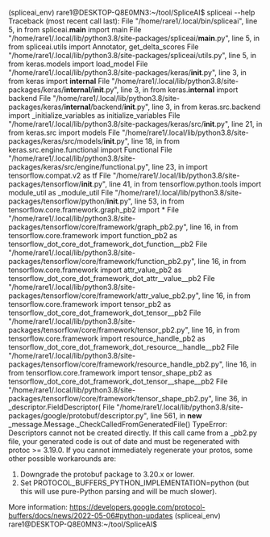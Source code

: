 (spliceai_env) rare1@DESKTOP-Q8E0MN3:~/tool/SpliceAI$ spliceai --help
Traceback (most recent call last):
  File "/home/rare1/.local/bin/spliceai", line 5, in <module>
    from spliceai.__main__ import main
  File "/home/rare1/.local/lib/python3.8/site-packages/spliceai/__main__.py", line 5, in <module>
    from spliceai.utils import Annotator, get_delta_scores
  File "/home/rare1/.local/lib/python3.8/site-packages/spliceai/utils.py", line 5, in <module>
    from keras.models import load_model
  File "/home/rare1/.local/lib/python3.8/site-packages/keras/__init__.py", line 3, in <module>
    from keras import __internal__
  File "/home/rare1/.local/lib/python3.8/site-packages/keras/__internal__/__init__.py", line 3, in <module>
    from keras.__internal__ import backend
  File "/home/rare1/.local/lib/python3.8/site-packages/keras/__internal__/backend/__init__.py", line 3, in <module>
    from keras.src.backend import _initialize_variables as initialize_variables
  File "/home/rare1/.local/lib/python3.8/site-packages/keras/src/__init__.py", line 21, in <module>
    from keras.src import models
  File "/home/rare1/.local/lib/python3.8/site-packages/keras/src/models/__init__.py", line 18, in <module>
    from keras.src.engine.functional import Functional
  File "/home/rare1/.local/lib/python3.8/site-packages/keras/src/engine/functional.py", line 23, in <module>
    import tensorflow.compat.v2 as tf
  File "/home/rare1/.local/lib/python3.8/site-packages/tensorflow/__init__.py", line 41, in <module>
    from tensorflow.python.tools import module_util as _module_util
  File "/home/rare1/.local/lib/python3.8/site-packages/tensorflow/python/__init__.py", line 53, in <module>
    from tensorflow.core.framework.graph_pb2 import *
  File "/home/rare1/.local/lib/python3.8/site-packages/tensorflow/core/framework/graph_pb2.py", line 16, in <module>
    from tensorflow.core.framework import function_pb2 as tensorflow_dot_core_dot_framework_dot_function__pb2
  File "/home/rare1/.local/lib/python3.8/site-packages/tensorflow/core/framework/function_pb2.py", line 16, in <module>
    from tensorflow.core.framework import attr_value_pb2 as tensorflow_dot_core_dot_framework_dot_attr__value__pb2
  File "/home/rare1/.local/lib/python3.8/site-packages/tensorflow/core/framework/attr_value_pb2.py", line 16, in <module>
    from tensorflow.core.framework import tensor_pb2 as tensorflow_dot_core_dot_framework_dot_tensor__pb2
  File "/home/rare1/.local/lib/python3.8/site-packages/tensorflow/core/framework/tensor_pb2.py", line 16, in <module>
    from tensorflow.core.framework import resource_handle_pb2 as tensorflow_dot_core_dot_framework_dot_resource__handle__pb2
  File "/home/rare1/.local/lib/python3.8/site-packages/tensorflow/core/framework/resource_handle_pb2.py", line 16, in <module>
    from tensorflow.core.framework import tensor_shape_pb2 as tensorflow_dot_core_dot_framework_dot_tensor__shape__pb2
  File "/home/rare1/.local/lib/python3.8/site-packages/tensorflow/core/framework/tensor_shape_pb2.py", line 36, in <module>
    _descriptor.FieldDescriptor(
  File "/home/rare1/.local/lib/python3.8/site-packages/google/protobuf/descriptor.py", line 561, in __new__
    _message.Message._CheckCalledFromGeneratedFile()
TypeError: Descriptors cannot not be created directly.
If this call came from a _pb2.py file, your generated code is out of date and must be regenerated with protoc >= 3.19.0.
If you cannot immediately regenerate your protos, some other possible workarounds are:
 1. Downgrade the protobuf package to 3.20.x or lower.
 2. Set PROTOCOL_BUFFERS_PYTHON_IMPLEMENTATION=python (but this will use pure-Python parsing and will be much slower).

More information: https://developers.google.com/protocol-buffers/docs/news/2022-05-06#python-updates
(spliceai_env) rare1@DESKTOP-Q8E0MN3:~/tool/SpliceAI$
